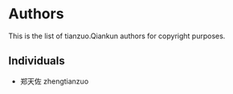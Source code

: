 Authors
=======

This is the list of tianzuo.Qiankun authors for copyright purposes.

Individuals
-----------

 * 郑天佐 zhengtianzuo
 